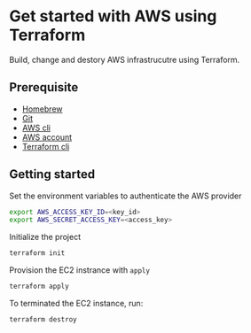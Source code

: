 # Get started with AWS using Terraform

Build, change and destory AWS infrastrucutre using Terraform.

## Prerequisite

- [Homebrew][homebrew]
- [Git][git]
- [AWS cli][aws_cli]
- [AWS account][aws_account]
- [Terraform cli][terraform_cli]

## Getting started

Set the environment variables to authenticate the AWS provider

```sh
export AWS_ACCESS_KEY_ID=<key_id>
export AWS_SECRET_ACCESS_KEY=<access_key>
```

Initialize the project

```sh
terraform init
```

Provision the EC2 instrance with `apply`

```sh
terraform apply
```

To terminated the EC2 instance, run:

```sh
terraform destroy
```

<!-- Link labels: -->
[terraform_cli]: https://developer.hashicorp.com/terraform/tutorials/aws-get-started/install-cli
[git]: https://git-scm.com/book/en/v2/Getting-Started-Installing-Git
[aws_cli]: https://docs.aws.amazon.com/cli/latest/userguide/getting-started-install.html
[homebrew]: https://brew.sh
[aws_account]: https://aws.amazon.com/free/?all-free-tier.sort-by=item.additionalFields.SortRank&all-free-tier.sort-order=asc&awsf.Free%20Tier%20Types=*all&awsf.Free%20Tier%20Categories=*all

